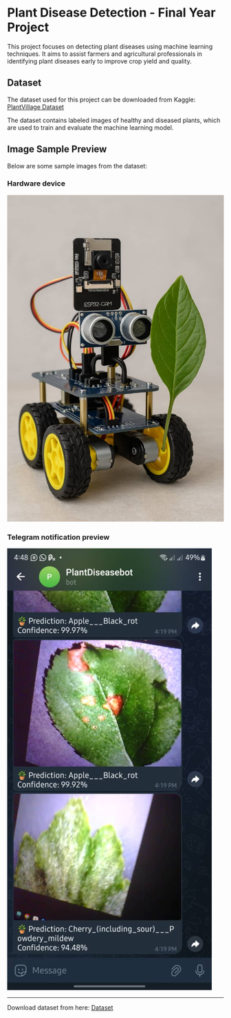 # Plant Disease Detection - Final Year Project

This project focuses on detecting plant diseases using machine learning techniques. It aims to assist farmers and agricultural professionals in identifying plant diseases early to improve crop yield and quality.

## Dataset
The dataset used for this project can be downloaded from Kaggle:  
[PlantVillage Dataset](https://www.kaggle.com/datasets/mohitsingh1804/plantvillage/code)

The dataset contains labeled images of healthy and diseased plants, which are used to train and evaluate the machine learning model.

## Image Sample Preview
Below are some sample images from the dataset:

### Hardware device
![What the hardware device shoul look like](sample.jpeg)

### Telegram notification preview
![Telegram notification preview](sample2.jpeg)

---  
Download dataset from here: [Dataset](https://www.kaggle.com/datasets/mohitsingh1804/plantvillage/code)